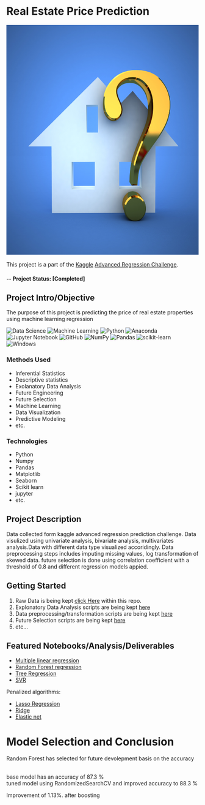 # Real Estate Price Prediction
<img src="realEstate.jpg" height="600" width="720">

This project is a part of the [Kaggle](https://www.kaggle.com/) [Advanced Regression Challenge](https://www.kaggle.com/c/house-prices-advanced-regression-techniques).

#### -- Project Status: [Completed]

## Project Intro/Objective
The purpose of this project is predicting the price of real estate properties using machine learning regression

![Data Science](https://img.shields.io/badge/%20-%20Data%20Science-blueviolet?style=for-the-badge)
![Machine Learning](https://img.shields.io/badge/%20-Machine%20Learning-important?style=for-the-badge)
![Python](https://img.shields.io/badge/python-3670A0?style=for-the-badge&logo=python&logoColor=ffdd54)
![Anaconda](https://img.shields.io/badge/Anaconda-%2344A833.svg?style=for-the-badge&logo=anaconda&logoColor=white)
![Jupyter Notebook](https://img.shields.io/badge/jupyter-%23FA0F00.svg?style=for-the-badge&logo=jupyter&logoColor=white)
![GitHub](https://img.shields.io/badge/github-%23121011.svg?style=for-the-badge&logo=github&logoColor=white)
![NumPy](https://img.shields.io/badge/numpy-%23013243.svg?style=for-the-badge&logo=numpy&logoColor=white)
![Pandas](https://img.shields.io/badge/pandas-%23150458.svg?style=for-the-badge&logo=pandas&logoColor=white)
![scikit-learn](https://img.shields.io/badge/scikit--learn-%23F7931E.svg?style=for-the-badge&logo=scikit-learn&logoColor=white)
![Windows](https://img.shields.io/badge/Windows-0078D6?style=for-the-badge&logo=windows&logoColor=white)

### Methods Used
* Inferential Statistics
* Descriptive statistics
* Exolanatory Data Analysis
* Future Engineering
* Future Selection
* Machine Learning
* Data Visualization
* Predictive Modeling
* etc.

### Technologies
* Python
* Numpy
* Pandas
* Matplotlib
* Seaborn
* Scikit learn
* jupyter
* etc. 

## Project Description
Data collected form kaggle advanced regression prediction challenge. Data visulized using univariate analysis, bivariate analysis, multivariates analysis.Data with different data type visualized accoridingly. Data preprocessing steps includes imputing missing values, log transformation of skewed data. future selection is done using correlation coefficient with a threshold of 0.8 and different regression models appied.

## Getting Started

1. Raw Data is being kept [click Here](https://github.com/Muhliscm/dsProjects/tree/main/30052021%20Housing%20data%20Kaggle/2.Prepared%20Data/house-prices-advanced-regression-techniques) within this repo.
2. Explonatory Data Analysis scripts are being kept [here](https://github.com/Muhliscm/dsProjects/blob/main/30052021%20Housing%20data%20Kaggle/8.%20Pipline/eda/20210817%20Eda-House_price_prediction_kaggle.ipynb)
3. Data preprocessing/transformation scripts are being kept [here](https://github.com/Muhliscm/dsProjects/blob/main/30052021%20Housing%20data%20Kaggle/8.%20Pipline/future%20engineering/20210818%20FE-House_price_prediction_kaggle.ipynb)
4. Future Selection scripts are being kept [here](https://github.com/Muhliscm/dsProjects/blob/main/30052021%20Housing%20data%20Kaggle/8.%20Pipline/future%20selection/20210818%20FS-House_price_prediction_kaggle.ipynb)
5. etc...


## Featured Notebooks/Analysis/Deliverables


   * [Multiple linear regression](https://github.com/Muhliscm/dsProjects/blob/main/30052021%20Housing%20data%20Kaggle/8.%20Pipline/model%20building%20and%20deployment/20210819%20Linear%20regression%20-House_price_prediction_kaggle%20Linear%20regression.ipynb)
   * [Random Forest regression](https://github.com/Muhliscm/dsProjects/blob/main/30052021%20Housing%20data%20Kaggle/8.%20Pipline/model%20building%20and%20deployment/20210309-random%20forest.ipynb)
   * [Tree Regression](https://github.com/Muhliscm/dsProjects/blob/main/30052021%20Housing%20data%20Kaggle/8.%20Pipline/model%20building%20and%20deployment/20210309-regression%20tree.ipynb)
   * [SVR](https://github.com/Muhliscm/dsProjects/blob/main/30052021%20Housing%20data%20Kaggle/8.%20Pipline/model%20building%20and%20deployment/20210309-SVR.ipynb)

   Penalized algorithms:
   * [Lasso Regression](https://github.com/Muhliscm/dsProjects/blob/main/30052021%20Housing%20data%20Kaggle/8.%20Pipline/model%20building%20and%20deployment/20210904-Lasso.ipynb)
   * [Ridge](https://github.com/Muhliscm/dsProjects/blob/main/30052021%20Housing%20data%20Kaggle/8.%20Pipline/model%20building%20and%20deployment/20210904-Ridge.ipynb)
   * [Elastic net](https://github.com/Muhliscm/dsProjects/blob/main/30052021%20Housing%20data%20Kaggle/8.%20Pipline/model%20building%20and%20deployment/20210904-Elastic%20net.ipynb)
   

# Model Selection and Conclusion

Random Forest has selected for future devolepment basis on the accuracy

<br>base model has an accuracy of 87.3 %
<br> tuned model using RandomizedSearchCV and improved accuracy to 88.3 %

Improvement of 1.13%. after boosting


